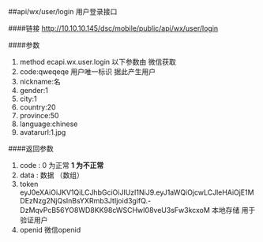 ##api/wx/user/login  用户登录接口

####链接
     http://10.10.10.145/dsc/mobile/public/api/wx/user/login

####参数
1. method   ecapi.wx.user.login   以下参数由  微信获取
2. code:qweqeqe     用户唯一标识  据此产生用户
3. nickname:名
4. gender:1
5. city:1
6. country:20
7. province:50
8. language:chinese
9. avatarurl:1.jpg


####返回参数
1. code : 0 为正常   **1 为不正常**
2. data  : 数据 （数组）
3. token   eyJ0eXAiOiJKV1QiLCJhbGciOiJIUzI1NiJ9.eyJ1aWQiOjcwLCJleHAiOjE1MDEzNzg2NjQsInBsYXRmb3JtIjoid3gifQ.-DzMqvPcB56YO8WD8KK98cWSCHwI08veU3sFw3kcxoM   本地存储  用于验证用户
4. openid  微信openid

